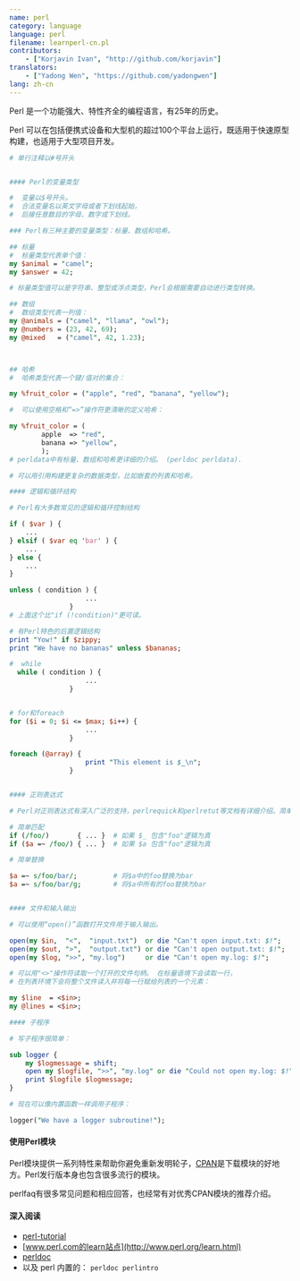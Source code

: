 ```yaml
---
name: perl
category: language
language: perl
filename: learnperl-cn.pl
contributors:
    - ["Korjavin Ivan", "http://github.com/korjavin"]
translators:
    - ["Yadong Wen", "https://github.com/yadongwen"]
lang: zh-cn
---
```


Perl 是一个功能强大、特性齐全的编程语言，有25年的历史。

Perl 可以在包括便携式设备和大型机的超过100个平台上运行，既适用于快速原型构建，也适用于大型项目开发。

```perl
# 单行注释以#号开头


#### Perl的变量类型

#  变量以$号开头。
#  合法变量名以英文字母或者下划线起始，
#  后接任意数目的字母、数字或下划线。

### Perl有三种主要的变量类型：标量、数组和哈希。

## 标量
#  标量类型代表单个值：
my $animal = "camel";
my $answer = 42;

# 标量类型值可以是字符串、整型或浮点类型，Perl会根据需要自动进行类型转换。

## 数组
#  数组类型代表一列值：
my @animals = ("camel", "llama", "owl");
my @numbers = (23, 42, 69);
my @mixed   = ("camel", 42, 1.23);



## 哈希
#  哈希类型代表一个键/值对的集合：

my %fruit_color = ("apple", "red", "banana", "yellow");

#  可以使用空格和“=>”操作符更清晰的定义哈希：

my %fruit_color = (
        apple  => "red",
        banana => "yellow",
        );
# perldata中有标量、数组和哈希更详细的介绍。 (perldoc perldata).

# 可以用引用构建更复杂的数据类型，比如嵌套的列表和哈希。

#### 逻辑和循环结构

# Perl有大多数常见的逻辑和循环控制结构

if ( $var ) {
    ...
} elsif ( $var eq 'bar' ) {
    ...
} else {
    ...
}

unless ( condition ) {
                   ...
               }
# 上面这个比"if (!condition)"更可读。

# 有Perl特色的后置逻辑结构
print "Yow!" if $zippy;
print "We have no bananas" unless $bananas;

#  while
  while ( condition ) {
                   ...
               }


# for和foreach
for ($i = 0; $i <= $max; $i++) {
                   ...
               }

foreach (@array) {
                   print "This element is $_\n";
               }


#### 正则表达式

# Perl对正则表达式有深入广泛的支持，perlrequick和perlretut等文档有详细介绍。简单来说：

# 简单匹配
if (/foo/)       { ... }  # 如果 $_ 包含"foo"逻辑为真
if ($a =~ /foo/) { ... }  # 如果 $a 包含"foo"逻辑为真

# 简单替换

$a =~ s/foo/bar/;         # 将$a中的foo替换为bar
$a =~ s/foo/bar/g;        # 将$a中所有的foo替换为bar


#### 文件和输入输出

# 可以使用“open()”函数打开文件用于输入输出。

open(my $in,  "<",  "input.txt")  or die "Can't open input.txt: $!";
open(my $out, ">",  "output.txt") or die "Can't open output.txt: $!";
open(my $log, ">>", "my.log")     or die "Can't open my.log: $!";

# 可以用"<>"操作符读取一个打开的文件句柄。 在标量语境下会读取一行，
# 在列表环境下会将整个文件读入并将每一行赋给列表的一个元素：

my $line  = <$in>;
my @lines = <$in>;

#### 子程序

# 写子程序很简单：

sub logger {
    my $logmessage = shift;
    open my $logfile, ">>", "my.log" or die "Could not open my.log: $!";
    print $logfile $logmessage;
}

# 现在可以像内置函数一样调用子程序：

logger("We have a logger subroutine!");
```

#### 使用Perl模块

Perl模块提供一系列特性来帮助你避免重新发明轮子，[CPAN](http://www.cpan.org/)是下载模块的好地方。Perl发行版本身也包含很多流行的模块。

perlfaq有很多常见问题和相应回答，也经常有对优秀CPAN模块的推荐介绍。

#### 深入阅读

- [perl-tutorial](http://perl-tutorial.org/)
- [www.perl.com的learn站点](http://www.perl.org/learn.html)
- [perldoc](http://perldoc.perl.org/)
- 以及 perl 内置的： `perldoc perlintro`
